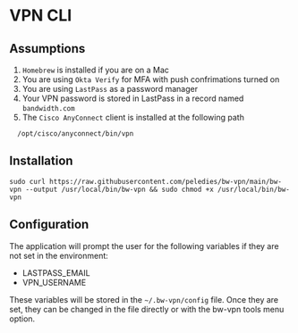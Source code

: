 # VPN CLI

## Assumptions

1. `Homebrew` is installed if you are on a Mac
2. You are using `Okta Verify` for MFA with push confrimations turned on
3. You are using `LastPass` as a password manager
4. Your VPN password is stored in LastPass in a record named `bandwidth.com`
5. The `Cisco AnyConnect` client is installed at the following path

```
  /opt/cisco/anyconnect/bin/vpn
```

## Installation

```
sudo curl https://raw.githubusercontent.com/peledies/bw-vpn/main/bw-vpn --output /usr/local/bin/bw-vpn && sudo chmod +x /usr/local/bin/bw-vpn
```

## Configuration

The application will prompt the user for the following variables if they are not set in the environment:

- LASTPASS_EMAIL
- VPN_USERNAME

These variables will be stored in the `~/.bw-vpn/config` file. Once they are set, they can be changed in the file directly or with the bw-vpn tools menu option.
